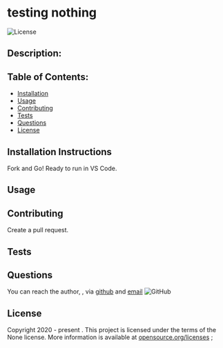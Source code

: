 # testing nothing
![License](https://img.shields.io/badge/License-none-lightgrey)
## Description:  
 

    
## Table of Contents:
* [Installation](#installation-instructions)
* [Usage](#usage)
* [Contributing](#contributing)
* [Tests](#tests)
* [Questions](#questions)
* [License](#license-info)

## Installation Instructions
Fork and Go! Ready to run in VS Code. 

## Usage


## Contributing
Create a pull request. 

## Tests


## Questions
You can reach the author, ,  via [github](http://github.com/) and [email](mailto:)
![GitHub](https://img.shields.io/github/followers/?label=follow&style=social)

## License
Copyright 2020 - present .
This project is licensed under the terms of the None license. 
More information is available at [opensource.org/licenses](https://opensource.org/licenses/Apache-2.0)
;
